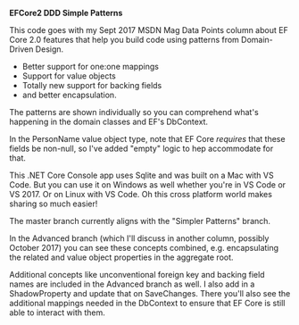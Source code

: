**EFCore2 DDD Simple Patterns**

This code goes with my Sept 2017 MSDN Mag Data Points column about EF Core 2.0 features that help you build code using patterns from Domain-Driven Design. 


* Better support for one:one mappings 
* Support for value objects
 * Totally new support for backing fields  
 * and better encapsulation.  

The patterns are shown individually so you can comprehend what's happening in the domain classes and EF's DbContext.

In the PersonName value object type, note that EF Core *requires* that these fields be non-null, so I've added "empty" logic to hep accommodate for that.

This .NET Core Console app uses Sqlite and was built on a Mac with VS Code. But you can use it on Windows as well whether you're in VS Code or VS 2017. Or on Linux with VS Code. Oh this cross platform world makes sharing so much easier!

The master branch currently aligns with the "Simpler Patterns" branch.  

In the Advanced branch (which I'll discuss in another column, possibly October 2017) you can see these concepts combined, e.g. encapsulating the related and value object properties in the aggregate root.  

Additional concepts like unconventional foreign key and backing field names are included in the Advanced branch as well. I also add in a ShadowProperty and update that on SaveChanges. There you'll also see the additional mappings needed in the DbContext to ensure that EF Core is still able to interact with them. 
